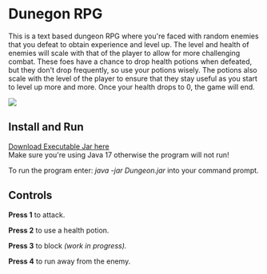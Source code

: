 # Dunegon RPG
This is a text based dungeon RPG where you're faced with random enemies that you defeat to obtain experience and level up. The level and health of enemies will scale with that of the player to allow for more challenging combat. These foes have a chance to drop health potions when defeated, but they don't drop frequently, so use your potions wisely. The potions also scale with the level of the player to ensure that they stay useful as you start to level up more and more. Once your health drops to 0, the game will end.

<image src="Dungeon RPG.jpg"/>

## Install and Run

[Download Executable Jar here ](https://github.com/Epicskylegend/Dungeon_RPG/releases/download/V1.0/Dungeon.jar)  
Make sure you're using Java 17 otherwise the program will not run!

To run the program enter:  <i>java -jar Dungeon.jar</i> into your command prompt.

## Controls
<b>Press 1</b> to attack.

<b>Press 2</b> to use a health potion.

<b>Press 3</b> to block <i>(work in progress).</i>

<b>Press 4</b> to run away from the enemy.

